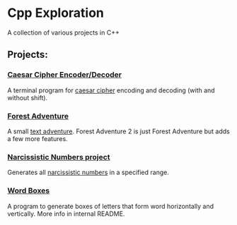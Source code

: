 # Cpp Exploration
A collection of various projects in C++ 

## Projects: 
### [Caesar Cipher Encoder/Decoder](/caesarCipher/)
A terminal program for [caesar cipher](https://en.wikipedia.org/wiki/Caesar_cipher) encoding and decoding (with and without shift).

### [Forest Adventure](/forestAdventure/)
A small [text adventure](https://en.wikipedia.org/wiki/Interactive_fiction). Forest Adventure 2 is just Forest Adventure but adds a few more features.

### [Narcissistic Numbers project](/narcissiscticNumbers/)
Generates all [narcissistic numbers]( https://en.wikipedia.org/wiki/Narcissistic_number) in a specified range.

### [Word Boxes](./wordBoxes/)
A program to generate boxes of letters that form word horizontally and vertically. More info in internal README.
